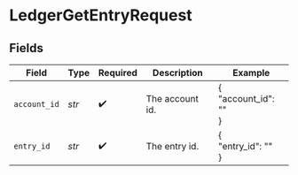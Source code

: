 # LedgerGetEntryRequest


## Fields

| Field                | Type                 | Required             | Description          | Example              |
| -------------------- | -------------------- | -------------------- | -------------------- | -------------------- |
| `account_id`         | *str*                | :heavy_check_mark:   | The account id.      | {<br/>"account_id": ""<br/>} |
| `entry_id`           | *str*                | :heavy_check_mark:   | The entry id.        | {<br/>"entry_id": ""<br/>} |